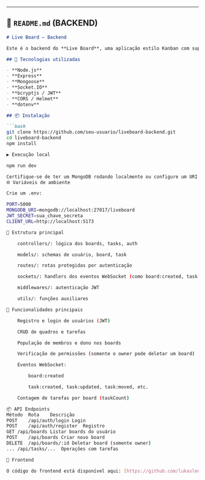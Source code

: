 
---

## 🧾 `README.md` (BACKEND)

```md
# Live Board — Backend

Este é o backend do **Live Board**, uma aplicação estilo Kanban com suporte a múltiplos usuários e colaboração em tempo real. Desenvolvido com Node.js e Express, utiliza MongoDB e WebSockets para sincronização instantânea entre clientes.

## 🚀 Tecnologias utilizadas

- **Node.js**
- **Express**
- **Mongoose**
- **Socket.IO**
- **bcryptjs / JWT**
- **CORS / Helmet**
- **dotenv**

## 📦 Instalação

```bash
git clone https://github.com/seu-usuario/liveboard-backend.git
cd liveboard-backend
npm install

▶️ Execução local

npm run dev

Certifique-se de ter um MongoDB rodando localmente ou configure um URI na variável de ambiente.
🌐 Variáveis de ambiente

Crie um .env:

PORT=5000
MONGODB_URI=mongodb://localhost:27017/liveboard
JWT_SECRET=sua_chave_secreta
CLIENT_URL=http://localhost:5173

🧩 Estrutura principal

    controllers/: lógica dos boards, tasks, auth

    models/: schemas de usuário, board, task

    routes/: rotas protegidas por autenticação

    sockets/: handlers dos eventos WebSocket (como board:created, task:updated)

    middlewares/: autenticação JWT

    utils/: funções auxiliares

🔐 Funcionalidades principais

    Registro e login de usuários (JWT)

    CRUD de quadros e tarefas

    População de membros e dono nos boards

    Verificação de permissões (somente o owner pode deletar um board)

    Eventos WebSocket:

        board:created

        task:created, task:updated, task:moved, etc.

    Contagem de tarefas por board (taskCount)

📦 API Endpoints
Método	Rota	Descrição
POST	/api/auth/login	Login
POST	/api/auth/register	Registro
GET	/api/boards	Listar boards do usuário
POST	/api/boards	Criar novo board
DELETE	/api/boards/:id	Deletar board (somente owner)
...	/api/tasks/...	Operações com tarefas

🔗 Frontend

O código do frontend está disponível aqui: [https://github.com/lukasleonardo/live-collab-board-frontend]